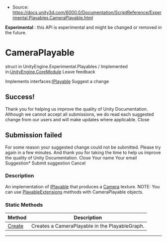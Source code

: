 * Source: https://docs.unity3d.com/6000.0/Documentation/ScriptReference/Experimental.Playables.CameraPlayable.html

**Experimental** : this API is experimental and might be changed or removed in the future.
# CameraPlayable
struct in UnityEngine.Experimental.Playables
/
Implemented in:[UnityEngine.CoreModule](https://docs.unity3d.com/6000.0/Documentation/ScriptReference/UnityEngine.CoreModule.html)
Leave feedback
  

Implements interfaces:[IPlayable](https://docs.unity3d.com/6000.0/Documentation/ScriptReference/Playables.IPlayable.html)
Suggest a change
## Success!
Thank you for helping us improve the quality of Unity Documentation. Although we cannot accept all submissions, we do read each suggested change from our users and will make updates where applicable.
Close
## Submission failed
For some reason your suggested change could not be submitted. Please <a>try again</a> in a few minutes. And thank you for taking the time to help us improve the quality of Unity Documentation.
Close
Your name Your email Suggestion* Submit suggestion
Cancel
### Description
An implementation of [IPlayable](https://docs.unity3d.com/6000.0/Documentation/ScriptReference/Playables.IPlayable.html) that produces a [Camera](https://docs.unity3d.com/6000.0/Documentation/ScriptReference/Camera.html) texture.
NOTE: You can use [PlayableExtensions](https://docs.unity3d.com/6000.0/Documentation/ScriptReference/Playables.PlayableExtensions.html) methods with CameraPlayable objects.
### Static Methods
Method | Description  
---|---  
[Create](https://docs.unity3d.com/6000.0/Documentation/ScriptReference/Experimental.Playables.CameraPlayable.Create.html) | Creates a CameraPlayable in the PlayableGraph.  
* * *
